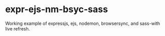 # expr-ejs-nm-bsyc-sass
Working example of expressjs, ejs, nodemon, browsersync, and sass-with live refresh.
